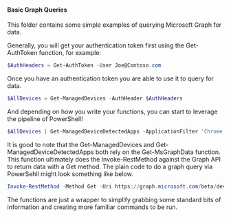 #### Basic Graph Queries

This folder contains some simple examples of querying Microsoft Graph for data.

Generally, you will get your authentication token first using the Get-AuthToken function, for example:

```powershell
$AuthHeaders = Get-AuthToken -User Joe@Contoso.com
```

Once you have an authentication token you are able to use it to query for data. 

```powershell
$AllDevices = Get-ManagedDevices -AuthHeader $AuthHeaders
```

And depending on how you write your functions, you can start to leverage the pipeline of PowerShell!

```powershell
$AllDevices | Get-ManagedDeviceDetectedApps -ApplicationFilter 'Chrome','Edge' -AuthHeader $AuthHeaders
```

It is good to note that the Get-ManagedDevices and Get-ManagedDeviceDetectedApps both rely on the Get-MsGraphData function. This function ultimately does the Invoke-RestMethod against the Graph API to return data with a Get method. The plain code to do a graph query via PowerSehll might look something like below.

```powershell
Invoke-RestMethod -Method Get -Uri https://graph.microsoft.com/beta/deviceManagement/managedDevices -Headers $AuthHeader
```

The functions are just a wrapper to simplify grabbing some standard bits of information and creating more familiar commands to be run.
